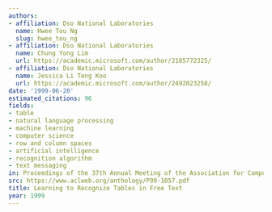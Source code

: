 ```yaml
---
authors:
- affiliation: Dso National Laboratories
  name: Hwee Tou Ng
  slug: hwee_tou_ng
- affiliation: Dso National Laboratories
  name: Chung Yong Lim
  url: https://academic.microsoft.com/author/2105772325/
- affiliation: Dso National Laboratories
  name: Jessica Li Teng Koo
  url: https://academic.microsoft.com/author/2492023258/
date: '1999-06-20'
estimated_citations: 96
fields:
- table
- natural language processing
- machine learning
- computer science
- row and column spaces
- artificial intelligence
- recognition algorithm
- text messaging
in: Proceedings of the 37th Annual Meeting of the Association for Computational Linguistics
src: https://www.aclweb.org/anthology/P99-1057.pdf
title: Learning to Recognize Tables in Free Text
year: 1999
---
```

